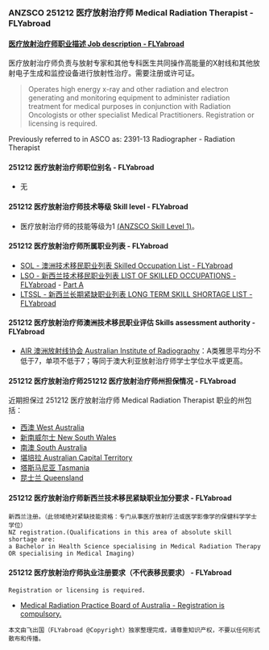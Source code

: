 ### ANZSCO 251212 医疗放射治疗师 Medical Radiation Therapist - FLYabroad ###

####  [ 医疗放射治疗师职业描述 Job description - FLYabroad](http://www.flyabroadvisa.com/anzsco/2512.html#251212)

医疗放射治疗师负责与放射专家和其他专科医生共同操作高能量的X射线和其他放射电子生成和监控设备进行放射性治疗。需要注册或许可证。

> Operates high energy x-ray and other radiation and electron generating and monitoring equipment to administer radiation treatment for medical purposes in conjunction with Radiation Oncologists or other specialist Medical Practitioners. Registration or licensing is required.

Previously referred to in ASCO as:
2391-13 Radiographer - Radiation Therapist

#### 251212 医疗放射治疗师职位别名 - FLYabroad
 
- 无

#### 251212 医疗放射治疗师技术等级 Skill level - FLYabroad

- 医疗放射治疗师的技能等级为1 [(ANZSCO Skill Level 1)](http://www.flyabroadvisa.com/anzsco/)。

#### 251212 医疗放射治疗师所属职业列表 - FLYabroad

- [SOL - 澳洲技术移民职业列表 Skilled Occupation List - FLYabroad](http://www.flyabroadvisa.com/sol/)
- [LSO - 新西兰技术移民职业列表 LIST OF SKILLED OCCUPATIONS - FLYabroad](http://nz.flyabroadvisa.com/lso/) - [Part A](parta)
- [LTSSL - 新西兰长期紧缺职业列表 LONG TERM SKILL SHORTAGE LIST - FLYabroad](http://nz.flyabroadvisa.com/work-residence/ltssl.html)

#### 251212 医疗放射治疗师澳洲技术移民职业评估 Skills assessment authority - FLYabroad

- [AIR 澳洲放射线协会 Australian Institute of Radiography](http://www.flyabroadvisa.com/ass/air.html)：A类雅思平均分不低于7，单项不低于7；等同于澳大利亚放射治疗师学士学位水平或更高。

#### 251212 医疗放射治疗师251212 医疗放射治疗师州担保情况 - FLYabroad

近期担保过 251212 医疗放射治疗师 Medical Radiation Therapist 职业的州包括：

- [西澳 West Australia](http://www.flyabroadvisa.com/zdb/wa.html)
- [新南威尔士 New South Wales](http://www.flyabroadvisa.com/zdb/nsw.html)
- [南澳 South Australia](http://www.flyabroadvisa.com/zdb/sa.html)
- [堪培拉 Australian Capital Territory](http://www.flyabroadvisa.com/zdb/act.html)
- [塔斯马尼亚 Tasmania](http://www.flyabroadvisa.com/zdb/tas.html)
- [昆士兰 Queensland](http://www.flyabroadvisa.com/zdb/qld.html)

#### 251212 医疗放射治疗师新西兰技术移民紧缺职业加分要求 - FLYabroad

    新西兰注册。（此领域绝对紧缺技能资格：专门从事医疗放射疗法或医学影像学的保健科学学士学位）
    NZ registration.(Qualifications in this area of absolute skill shortage are:
    a Bachelor in Health Science specialising in Medical Radiation Therapy 
    OR specialising in Medical Imaging) 

#### 251212 医疗放射治疗师执业注册要求（不代表移民要求） - FLYabroad

    Registration or licensing is required.

- [Medical Radiation Practice Board of Australia - Registration is compulsory.](http://www.medicalradiationpracticeboard.gov.au/)

`本文由飞出国（FLYabroad @Copyright）独家整理完成，请尊重知识产权，不要以任何形式散布和传播。`